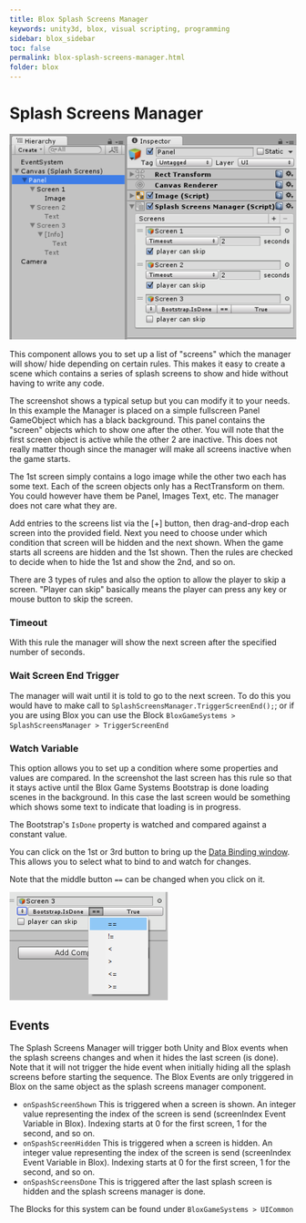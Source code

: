 ```yaml
---
title: Blox Splash Screens Manager
keywords: unity3d, blox, visual scripting, programming
sidebar: blox_sidebar
toc: false
permalink: blox-splash-screens-manager.html
folder: blox
---
```


Splash Screens Manager
======================

![](img/blox/24.png)

This component allows you to set up a list of "screens" which the manager will show/ hide depending on certain rules. This makes it easy to create a scene which contains a series of splash screens to show and hide without having to write any code.

The screenshot shows a typical setup but you can modify it to your needs. In this example the Manager is placed on a simple fullscreen Panel GameObject which has a black background. This panel contains the "screen" objects which to show one after the other. You will note that the first screen object is active while the other 2 are inactive. This does not really matter though since the manager will make all screens inactive when the game starts.

The 1st screen simply contains a logo image while the other two each has some text. Each of the screen objects only has a RectTransform on them. You could however have them be Panel, Images Text, etc. The manager does not care what they are. 

Add entries to the screens list via the [+] button, then drag-and-drop each screen into the provided field. Next you need to choose under which condition that screen will be hidden and the next shown. When the game starts all screens are hidden and the 1st shown. Then the rules are checked to decide when to hide the 1st and show the 2nd, and so on.

There are 3 types of rules and also the option to allow the player to skip a screen. "Player can skip" basically means the player can press any key or mouse button to skip the screen.

### Timeout

With this rule the manager will show the next screen after the specified number of seconds.

### Wait Screen End Trigger

The manager will wait until it is told to go to the next screen. To do this you would have to make call to `SplashScreensManager.TriggerScreenEnd();`; or if you are using Blox you can use the Block `BloxGameSystems > SplashScreensManager > TriggerScreenEnd`

### Watch Variable

This option allows you to set up a condition where some properties and values are compared. In the screenshot the last screen has this rule so that it stays active until the Blox Game Systems Bootstrap is done loading scenes in the background. In this case the last screen would be something which shows some text to indicate that loading is in progress.

The Bootstrap's `IsDone` property is watched and compared against a constant value.

You can click on the 1st or 3rd button to bring up the [Data Binding window](blox-databinding). This allows you to select what to bind to and watch for changes.

Note that the middle button `==` can be changed when you click on it.

![](img/blox/25.png)

Events
------

The Splash Screens Manager will trigger both Unity and Blox events when the splash screens changes and when it hides the last screen (is done). Note that it will not trigger the hide event when initially hiding all the splash screens before starting the sequence. The Blox Events are only triggered in Blox on the same object as the splash screens manager component.

- `onSpashScreenShown` This is triggered when a screen is shown. An integer value representing the index of the screen is send (screenIndex Event Variable in Blox). Indexing starts at 0 for the first screen, 1 for the second, and so on.
- `onSpashScreenHidden` This is triggered when a screen is hidden. An integer value representing the index of the screen is send (screenIndex Event Variable in Blox). Indexing starts at 0 for the first screen, 1 for the second, and so on.
- `onSpashScreensDone` This is triggered after the last splash screen is hidden and the splash screens manager is done.

The Blocks for this system can be found under `BloxGameSystems > UICommon`


